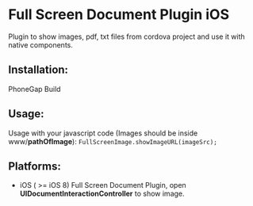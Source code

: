 Full Screen Document Plugin iOS
=================================

Plugin to show images, pdf, txt files from cordova project and use it with native components. 

Installation:
--------------

PhoneGap Build

Usage:
--------------

Usage with your javascript code (Images should be inside www/**pathOfImage**):
`FullScreenImage.showImageURL(imageSrc);`

Platforms:
--------------
* iOS ( >= iOS 8)
Full Screen Document Plugin, open **UIDocumentInteractionController** to show image.  
